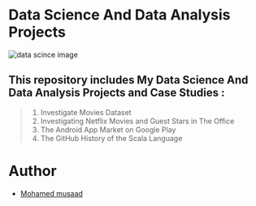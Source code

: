 # Data Science And Data Analysis Projects
<p><img src="https://intellipaat.com/blog/wp-content/uploads/2020/05/Data-Science-Projects-Big.jpg" alt="data scince image"></p>

## This repository includes My Data Science And Data Analysis Projects and Case Studies :

>1. Investigate Movies Dataset
>2. Investigating Netflix Movies and Guest Stars in The Office
>3. The Android App Market on Google Play
>4. The GitHub History of the Scala Language

# Author

 * [Mohamed musaad](https://www.linkedin.com/in/mohamed-musaad-aamer-a2a633202/)
